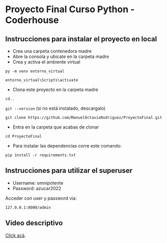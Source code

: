 # Proyecto Final Curso Python - Coderhouse

## Instrucciones para instalar el proyecto en local

* Crea una carpeta contenedora madre
* Abre la consola y ubicate en la carpeta madre
* Crea y activa el ambiente virtual

`py -m venv entorno_virtual`

`entorno_virtual\Scripts\activate`

* Clona este proyecto en la carpeta madre

`cd..`

`git --version` (si no está instalado, descargalo)

`git clone https://github.com/ManuelOctavioRodriguez/ProyectoFinal.git`

* Entra en la carpeta que acabas de clonar

`cd ProyectoFinal`

* Para instalar las dependencias corre este comando:

`pip install -r requirements.txt`

## Instrucciones para utilizar el superuser

- Username: omnipotente
- Password: azucar2022

Acceder con user y password via:

`127.0.0.1:8000/admin`

## Video descriptivo

[Click acá](https://www.awesomescreenshot.com/video/17662266?key=477a6ee77ddb4b735760ab788a9384e2).

